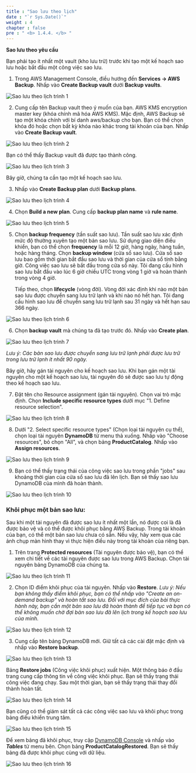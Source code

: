 ```yaml
---
title : "Sao lưu theo lịch"
date : "`r Sys.Date()`"
weight : 4
chapter : false
pre : " <b> 1.4.4. </b> "
---
```


**Sao lưu theo yêu cầu**

Bạn phải tạo ít nhất một vault (kho lưu trữ) trước khi tạo một kế hoạch sao lưu hoặc bắt đầu một công việc sao lưu.

1. Trong AWS Management Console, điều hướng đến **Services -> AWS Backup**. Nhấp vào **Create Backup vault** dưới **Backup vaults**.

![Sao lưu theo lịch trình 1](/images/1/1.4/1.4.4/1.png)

2. Cung cấp tên Backup vault theo ý muốn của bạn. AWS KMS encryption master key (khóa chính mã hóa AWS KMS). Mặc định, AWS Backup sẽ tạo một khóa chính với bí danh aws/backup cho bạn. Bạn có thể chọn khóa đó hoặc chọn bất kỳ khóa nào khác trong tài khoản của bạn. Nhấp vào **Create Backup vault**.

![Sao lưu theo lịch trình 2](/images/1/1.4/1.4.4/2.png)

Bạn có thể thấy Backup vault đã được tạo thành công.

![Sao lưu theo lịch trình 3](/images/1/1.4/1.4.4/3.png)

Bây giờ, chúng ta cần tạo một kế hoạch sao lưu.

3. Nhấp vào **Create Backup plan** dưới **Backup plans**.

![Sao lưu theo lịch trình 4](/images/1/1.4/1.4.4/4.png)

4. Chọn **Build a new plan**. Cung cấp **backup plan name** và **rule name**.

![Sao lưu theo lịch trình 5](/images/1/1.4/1.4.4/5.png)

5. Chọn **backup frequency** (tần suất sao lưu). Tần suất sao lưu xác định mức độ thường xuyên tạo một bản sao lưu. Sử dụng giao diện điều khiển, bạn có thể chọn **frequency** là mỗi 12 giờ, hàng ngày, hàng tuần, hoặc hàng tháng. Chọn **backup window** (cửa sổ sao lưu). Cửa sổ sao lưu bao gồm thời gian bắt đầu sao lưu và thời gian của cửa sổ tính bằng giờ. Công việc sao lưu sẽ bắt đầu trong cửa sổ này. Tôi đang cấu hình sao lưu bắt đầu vào lúc 6 giờ chiều UTC trong vòng 1 giờ và hoàn thành trong vòng 4 giờ.

   Tiếp theo, chọn **lifecycle** (vòng đời). Vòng đời xác định khi nào một bản sao lưu được chuyển sang lưu trữ lạnh và khi nào nó hết hạn. Tôi đang cấu hình sao lưu để chuyển sang lưu trữ lạnh sau 31 ngày và hết hạn sau 366 ngày.

![Sao lưu theo lịch trình 6](/images/1/1.4/1.4.4/6.png)

6. Chọn **backup vault** mà chúng ta đã tạo trước đó. Nhấp vào **Create plan**.

![Sao lưu theo lịch trình 7](/images/1/1.4/1.4.4/7.png)

_Lưu ý: Các bản sao lưu được chuyển sang lưu trữ lạnh phải được lưu trữ trong lưu trữ lạnh ít nhất 90 ngày._

Bây giờ, hãy gán tài nguyên cho kế hoạch sao lưu. Khi bạn gán một tài nguyên cho một kế hoạch sao lưu, tài nguyên đó sẽ được sao lưu tự động theo kế hoạch sao lưu.

7. Đặt tên cho Resource assignment (gán tài nguyên). Chọn vai trò mặc định. Chọn **Include specific resource types** dưới mục "1. Define resource selection".

![Sao lưu theo lịch trình 8](/images/1/1.4/1.4.4/8.png)

8. Dưới "2. Select specific resource types" (Chọn loại tài nguyên cụ thể), chọn loại tài nguyên **DynamoDB** từ menu thả xuống. Nhấp vào "Choose resources", bỏ chọn "All", và chọn bảng **ProductCatalog**. Nhấp vào **Assign resources**.

![Sao lưu theo lịch trình 9](/images/1/1.4/1.4.4/9.png)

9. Bạn có thể thấy trạng thái của công việc sao lưu trong phần "jobs" sau khoảng thời gian của cửa sổ sao lưu đã lên lịch. Bạn sẽ thấy sao lưu DynamoDB của mình đã hoàn thành.

![Sao lưu theo lịch trình 10](/images/1/1.4/1.4.4/10.png)

### Khôi phục một bản sao lưu:

Sau khi một tài nguyên đã được sao lưu ít nhất một lần, nó được coi là đã được bảo vệ và có thể được khôi phục bằng AWS Backup. Trong tài khoản của bạn, có thể một bản sao lưu chưa có sẵn. Nếu vậy, hãy xem qua các ảnh chụp màn hình thay vì thực hiện điều này trong tài khoản của riêng bạn.

1. Trên trang **Protected resources** (Tài nguyên được bảo vệ), bạn có thể xem chi tiết về các tài nguyên được sao lưu trong AWS Backup. Chọn tài nguyên bảng DynamoDB của chúng ta.

![Sao lưu theo lịch trình 11](/images/1/1.4/1.4.4/11.png)

2. Chọn ID điểm khôi phục của tài nguyên. Nhấp vào **Restore**. _Lưu ý: Nếu bạn không thấy điểm khôi phục, bạn có thể nhấp vào "Create an on-demand backup" và hoàn tất sao lưu. Đối với mục đích của bài thực hành này, bạn cần một bản sao lưu đã hoàn thành để tiếp tục và bạn có thể không muốn chờ đợi bản sao lưu đã lên lịch trong kế hoạch sao lưu của mình._

![Sao lưu theo lịch trình 12](/images/1/1.4/1.4.4/12.png)

3. Cung cấp tên bảng DynamoDB mới. Giữ tất cả các cài đặt mặc định và nhấp vào **Restore backup**.

![Sao lưu theo lịch trình 13](/images/1/1.4/1.4.4/13.png)

Bảng **Restore jobs** (Công việc khôi phục) xuất hiện. Một thông báo ở đầu trang cung cấp thông tin về công việc khôi phục. Bạn sẽ thấy trạng thái công việc đang chạy. Sau một thời gian, bạn sẽ thấy trạng thái thay đổi thành hoàn tất.

![Sao lưu theo lịch trình 14](/images/1/1.4/1.4.4/14.png)

Bạn cũng có thể giám sát tất cả các công việc sao lưu và khôi phục trong bảng điều khiển trung tâm.

![Sao lưu theo lịch trình 15](/images/1/1.4/1.4.4/15.png)

Để xem bảng đã khôi phục, truy cập [DynamoDB Console](https://console.aws.amazon.com/dynamodbv2/) và nhấp vào **_Tables_** từ menu bên. Chọn bảng **ProductCatalogRestored**. Bạn sẽ thấy bảng đã được khôi phục cùng với dữ liệu.

![Sao lưu theo lịch trình 16](/images/1/1.4/1.4.4/16.png)